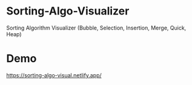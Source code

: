 # Sorting-Algo-Visualizer
Sorting Algorithm Visualizer (Bubble, Selection, Insertion, Merge, Quick, Heap)

# Demo
https://sorting-algo-visual.netlify.app/
